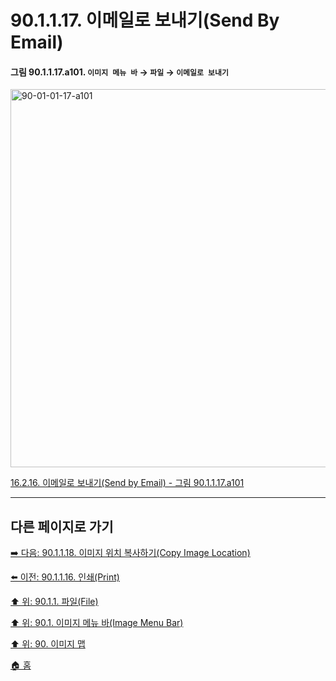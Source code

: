 # 90.1.1.17. 이메일로 보내기(Send By Email)

<a id="90-01-01-17-a101"></a>

#### 그림 90.1.1.17.a101. `이미지 메뉴 바` → `파일` → `이메일로 보내기`
<img width="980" height="605" alt="90-01-01-17-a101" src="https://github.com/user-attachments/assets/ab3ac1d1-1d6c-4a20-a1bd-7ffe965ca505" />

[16.2.16. 이메일로 보내기(Send by Email) - 그림 90.1.1.17.a101](./16-02-16-send-by-email.md#90-01-01-17-a101)

***

## 다른 페이지로 가기

[➡️ 다음: 90.1.1.18. 이미지 위치 복사하기(Copy Image Location)](./90-01-01-18-copy_image_location.md)

[⬅️ 이전: 90.1.1.16. 인쇄(Print)](./90-01-01-16-print.md)

[⬆️ 위: 90.1.1. 파일(File)](./90-01-01-00-file.md)

[⬆️ 위: 90.1. 이미지 메뉴 바(Image Menu Bar)](./90-01-00-image-menu-bar.md)

[⬆️ 위: 90. 이미지 맵](./90-00-image-map.md)

[🏠 홈](./00-home.md)